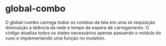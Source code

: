 # global-combo
O global-combo carrega todos os combos da tela em uma só requisição diminuição a latência da rede e tempo de espera de carregamento. O código atualiza todos os states necessários apenas passando o módulo do vuex e implementando uma função no mutation.
